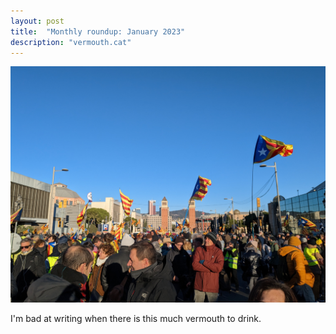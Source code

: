 ```yaml
---
layout: post
title:  "Monthly roundup: January 2023"
description: "vermouth.cat"
---
```


<img src="/assets/img/barcelona.jpg" class="responsive"/>

I'm bad at writing when there is this much vermouth to drink.